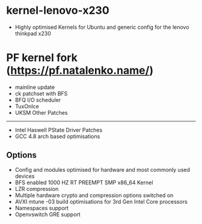 kernel-lenovo-x230
==================

* Highly optimised Kernels for Ubuntu and generic config for the lenovo thinkpad x230 
# PF kernel fork (https://pf.natalenko.name/) 
* mainline update 
* ck patchset with BFS 
* BFQ I/O scheduler 
* TuxOnIce 
* UKSM 
Other Patches
-------------
* Intel Haswell PState Driver Patches 
* GCC 4.8 arch based optimisations 

Options
-------
* Config and modules optimised for hardware and most commonly used devices 
* BFS enabled 1000 HZ RT PREEMPT SMP x86_64 Kernel 
* LZR compression 
* Multiple hardware crypto and compression options switched on 
* AVXI mtune -03 build optimisations for 3rd Gen Intel Core processors 
* Namespaces support 
* Openvswitch GRE support 

